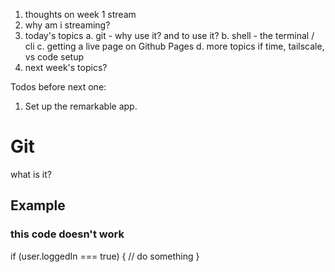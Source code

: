 1. thoughts on week 1 stream
2. why am i streaming?
3. today's topics
  a. git - why use it? and to use it?
  b. shell - the terminal / cli
  c. getting a live page on Github Pages
  d. more topics if time, tailscale, vs code setup
4. next week's topics?

Todos before next one:
1. Set up the remarkable app.


# Git
what is it?

## Example

### this code doesn't work
if (user.loggedIn === true) {
  // do something
}
